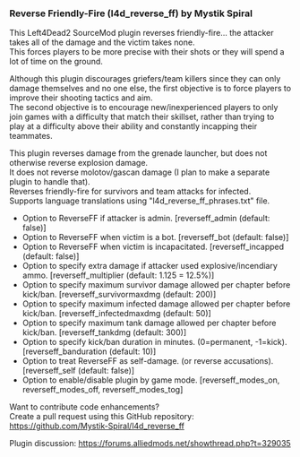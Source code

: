 ### Reverse Friendly-Fire (l4d_reverse_ff) by **Mystik Spiral**

This Left4Dead2 SourceMod plugin reverses friendly-fire... the attacker takes all of the damage and the victim takes none.  
This forces players to be more precise with their shots or they will spend a lot of time on the ground.

Although this plugin discourages griefers/team killers since they can only damage themselves and no one else, the first objective is to force players to improve their shooting tactics and aim.  
The second objective is to encourage new/inexperienced players to only join games with a difficulty that match their skillset, rather than trying to play at a difficulty above their ability and constantly incapping their teammates.

This plugin reverses damage from the grenade launcher, but does not otherwise reverse explosion damage.  
It does not reverse molotov/gascan damage (I plan to make a separate plugin to handle that).  
Reverses friendly-fire for survivors and team attacks for infected.  
Supports language translations using "l4d_reverse_ff_phrases.txt" file.  

- Option to ReverseFF if attacker is admin. [reverseff_admin (default: false)]
- Option to ReverseFF when victim is a bot. [reverseff_bot (default: false)]
- Option to ReverseFF when victim is incapacitated. [reverseff_incapped (default: false)]
- Option to specify extra damage if attacker used explosive/incendiary ammo. [reverseff_multiplier (default: 1.125 = 12.5%)]
- Option to specify maximum survivor damage allowed per chapter before kick/ban. [reverseff_survivormaxdmg (default: 200)]
- Option to specify maximum infected damage allowed per chapter before kick/ban. [reverseff_infectedmaxdmg (default: 50)]
- Option to specify maximum tank damage allowed per chapter before kick/ban.  [reverseff_tankdmg (default: 300)]
- Option to specify kick/ban duration in minutes. (0=permanent, -1=kick). [reverseff_banduration (default: 10)]
- Option to treat ReverseFF as self-damage. (or reverse accusations). [reverseff_self (default: false)]
- Option to enable/disable plugin by game mode. [reverseff_modes_on, reverseff_modes_off, reverseff_modes_tog]

Want to contribute code enhancements?  
Create a pull request using this GitHub repository: https://github.com/Mystik-Spiral/l4d_reverse_ff

Plugin discussion: https://forums.alliedmods.net/showthread.php?t=329035
